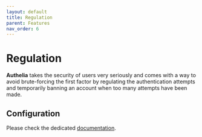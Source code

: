 ```yaml
---
layout: default
title: Regulation
parent: Features
nav_order: 6
---
```


# Regulation

**Authelia** takes the security of users very seriously and comes with
a way to avoid brute-forcing the first factor by regulating the
authentication attempts and temporarily banning an account when too many
attempts have been made.

## Configuration

Please check the dedicated [documentation](../configuration/regulation.md).
